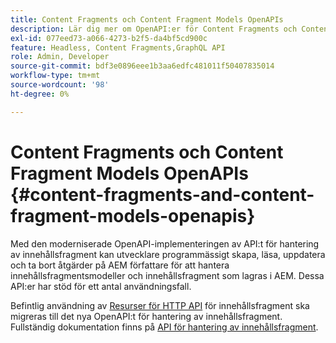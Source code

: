 ```yaml
---
title: Content Fragments och Content Fragment Models OpenAPIs
description: Lär dig mer om OpenAPI:er för Content Fragments och Content Fragment Models.
exl-id: 077eed73-a066-4273-b2f5-da4bf5cd900c
feature: Headless, Content Fragments,GraphQL API
role: Admin, Developer
source-git-commit: bdf3e0896eee1b3aa6edfc481011f50407835014
workflow-type: tm+mt
source-wordcount: '98'
ht-degree: 0%

---
```


# Content Fragments och Content Fragment Models OpenAPIs {#content-fragments-and-content-fragment-models-openapis}

Med den moderniserade OpenAPI-implementeringen av API:t för hantering av innehållsfragment kan utvecklare programmässigt skapa, läsa, uppdatera och ta bort åtgärder på AEM författare för att hantera innehållsfragmentsmodeller och innehållsfragment som lagras i AEM. Dessa API:er har stöd för ett antal användningsfall.

Befintlig användning av [Resurser för HTTP API](https://experienceleague.adobe.com/en/docs/experience-manager-cloud-service/content/assets/admin/mac-api-assets) för innehållsfragment ska migreras till det nya OpenAPI:t för hantering av innehållsfragment. Fullständig dokumentation finns på [API för hantering av innehållsfragment](https://developer.adobe.com/experience-cloud/experience-manager-apis/api/stable/sites/).
